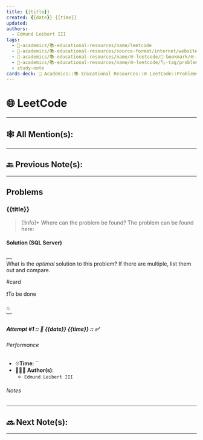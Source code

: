 ```yaml
---
title: {{title}}
created: {{date}} {{time}}
updated: 
authors:
  - Edmund Leibert III
tags:
  - 🔴-academics/📚-educational-resources/name/leetcode
  - 🔴-academics/📚-educational-resources/source-format/internet/website
  - 🔴-academics/📚-educational-resources/name/🌐-leetcode/🔖-bookmark/🌐-leetcode/🌐-leetCode-▹-📋-table-of-contents/problems/
  - 🔴-academics/📚-educational-resources/name/🌐-leetcode/🏷️-tag/problem/tag/topic/
  - study-note
cards-deck: 🔴 Academics::📚 Educational Resources::🌐 LeetCode::Problems::{{title}}
---
```


#  🌐 LeetCode

---

## 🕸️ All Mention(s): 

---

## 🔙 Previous Note(s):

---

##  Problems

### {{title}}

> [!info]+ Where can the problem be found?
> The problem can be found here: 

#### Solution (SQL Server)

﹇<br>
What is the _optimal_ solution to this problem? If there are multiple, list them out and compare.

#card 

❗To be done

⌂
<br>﹈<br>

##### Attempt #1 :: 📆 {{date}} {{time}} :: ✅

###### Performance

- ⏲**Time**: ``
- 🧔🏽‍♂️ **Author(s)**: 
	- `Edmund Leibert III`

###### Notes


---

## 🔜 Next Note(s):

---